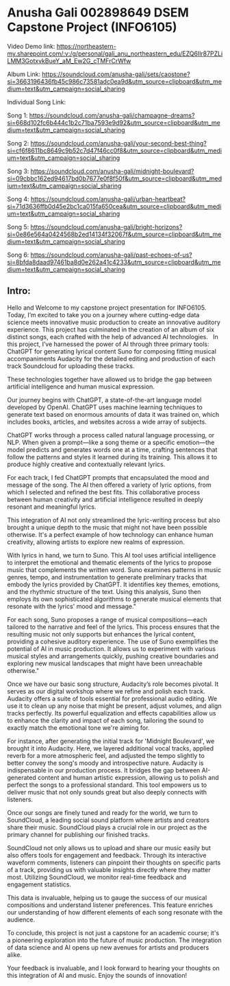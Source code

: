 # Anusha Gali 002898649 DSEM Capstone Project (INFO6105)

Video Demo link: https://northeastern-my.sharepoint.com/:v:/g/personal/gali_anu_northeastern_edu/EZQ6Ilr87PZLiLMM3GotxvkBueY_aM_Ew2G_cTMFrCrWfw

Album Link: https://soundcloud.com/anusha-gali/sets/caostone?si=3663196436fb45c986c73581adc0ea9d&utm_source=clipboard&utm_medium=text&utm_campaign=social_sharing

Individual Song Link:

Song 1: https://soundcloud.com/anusha-gali/champagne-dreams?si=668d102fc6b444c1b2c71ba7593e9d92&utm_source=clipboard&utm_medium=text&utm_campaign=social_sharing

Song 2: https://soundcloud.com/anusha-gali/your-second-best-thing?si=cf6f8611bc8649c9b52c7d47f46cc0f8&utm_source=clipboard&utm_medium=text&utm_campaign=social_sharing

Song 3: https://soundcloud.com/anusha-gali/midnight-boulevard?si=09cbbc162ed94617bd0b7677e0f8f50f&utm_source=clipboard&utm_medium=text&utm_campaign=social_sharing

Song 4: https://soundcloud.com/anusha-gali/urban-heartbeat?si=71d3636ffb0d45e2bc1ca015fa650cea&utm_source=clipboard&utm_medium=text&utm_campaign=social_sharing

Song 5: https://soundcloud.com/anusha-gali/bright-horizons?si=0e86e564a0424568b2ed14134f32067f&utm_source=clipboard&utm_medium=text&utm_campaign=social_sharing

Song 6: https://soundcloud.com/anusha-gali/past-echoes-of-us?si=8bfda8daad97461ba8d0e262a41c4233&utm_source=clipboard&utm_medium=text&utm_campaign=social_sharing


## Intro: 
Hello and Welcome to my capstone project presentation for INFO6105. Today, I’m excited to take you on a journey where cutting-edge data science meets innovative music production to create an innovative auditory experience. This project has culminated in the creation of an album of six distinct songs, each crafted with the help of advanced AI technologies.
 
In this project, I’ve harnessed the power of AI through three primary tools: 
ChatGPT for generating lyrical content 
Suno for composing fitting musical accompaniments
Audacity for the detailed editing and production of each track
Soundcloud for uploading these tracks.

These technologies together have allowed us to bridge the gap between artificial intelligence and human musical expression.

Our journey begins with ChatGPT, a state-of-the-art language model developed by OpenAI. ChatGPT uses machine learning techniques to generate text based on enormous amounts of data it was trained on, which includes books, articles, and websites across a wide array of subjects.

ChatGPT works through a process called natural language processing, or NLP. When given a prompt—like a song theme or a specific emotion—the model predicts and generates words one at a time, crafting sentences that follow the patterns and styles it learned during its training. This allows it to produce highly creative and contextually relevant lyrics.

For each track, I fed ChatGPT prompts that encapsulated the mood and message of the song. The AI then offered a variety of lyric options, from which I selected and refined the best fits. This collaborative process between human creativity and artificial intelligence resulted in deeply resonant and meaningful lyrics.

This integration of AI not only streamlined the lyric-writing process but also brought a unique depth to the music that might not have been possible otherwise. It's a perfect example of how technology can enhance human creativity, allowing artists to explore new realms of expression.

With lyrics in hand, we turn to Suno. This AI tool uses artificial intelligence to interpret the emotional and thematic elements of the lyrics to propose music that complements the written word. Suno examines patterns in music genres, tempo, and instrumentation to generate preliminary tracks that embody the lyrics provided by ChatGPT. It identifies key themes, emotions, and the rhythmic structure of the text. Using this analysis, Suno then employs its own sophisticated algorithms to generate musical elements that resonate with the lyrics' mood and message."

For each song, Suno proposes a range of musical compositions—each tailored to the narrative and feel of the lyrics. This process ensures that the resulting music not only supports but enhances the lyrical content, providing a cohesive auditory experience. The use of Suno exemplifies the potential of AI in music production. It allows us to experiment with various musical styles and arrangements quickly, pushing creative boundaries and exploring new musical landscapes that might have been unreachable otherwise."

Once we have our basic song structure, Audacity’s role becomes pivotal. It serves as our digital workshop where we refine and polish each track. Audacity offers a suite of tools essential for professional audio editing. We use it to clean up any noise that might be present, adjust volumes, and align tracks perfectly. Its powerful equalization and effects capabilities allow us to enhance the clarity and impact of each song, tailoring the sound to exactly match the emotional tone we're aiming for.

For instance, after generating the initial track for 'Midnight Boulevard', we brought it into Audacity. Here, we layered additional vocal tracks, applied reverb for a more atmospheric feel, and adjusted the tempo slightly to better convey the song's moody and introspective nature. Audacity is indispensable in our production process. It bridges the gap between AI-generated content and human artistic expression, allowing us to polish and perfect the songs to a professional standard. This tool empowers us to deliver music that not only sounds great but also deeply connects with listeners.

Once our songs are finely tuned and ready for the world, we turn to SoundCloud, a leading social sound platform where artists and creators share their music. 
SoundCloud plays a crucial role in our project as the primary channel for publishing our finished tracks.

SoundCloud not only allows us to upload and share our music easily but also offers tools for engagement and feedback. Through its interactive waveform comments, listeners can pinpoint their thoughts on specific parts of a track, providing us with valuable insights directly where they matter most.
Utilizing SoundCloud, we monitor real-time feedback and engagement statistics. 

This data is invaluable, helping us to gauge the success of our musical compositions and understand listener preferences. This feature enriches our understanding of how different elements of each song resonate with the audience.

To conclude, this project is not just a capstone for an academic course; it's a pioneering exploration into the future of music production. The integration of data science and AI opens up new avenues for artists and producers alike. 

Your feedback is invaluable, and I look forward to hearing your thoughts on this integration of AI and music. Enjoy the sounds of innovation!
